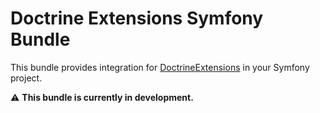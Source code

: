 # Doctrine Extensions Symfony Bundle

This bundle provides integration for
[DoctrineExtensions](https://github.com/Atlantic18/DoctrineExtensions) in
your Symfony project.

:warning: **This bundle is currently in development.**
